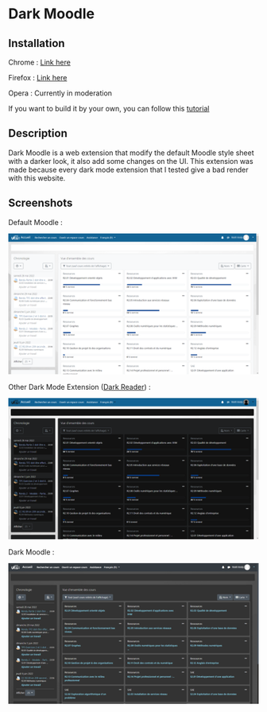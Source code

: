 # Dark Moodle

## Installation

Chrome : [Link here](https://chrome.google.com/webstore/detail/dark-moodle/hblgmffbmddipnmjboehgpbpmmmkhdom "Chrome Web Store")

Firefox : [Link here](https://addons.mozilla.org/fr/firefox/addon/moz-dark-moodle/ "Addons Mozilla")

Opera : Currently in moderation

If you want to build it by your own, you can follow this [tutorial](https://developer.chrome.com/docs/extensions/mv3/getstarted/#unpacked)

## Description

Dark Moodle is a web extension that modify the default Moodle style sheet with a darker look, it also add some changes on the UI. This extension was made because every dark mode extension that I tested give a bad render with this website.

## Screenshots

Default Moodle :

![Default Moodle Screenshot](screenshots/Default_Moodle.png)

Other Dark Mode Extension ([Dark Reader](https://chrome.google.com/webstore/detail/dark-reader/eimadpbcbfnmbkopoojfekhnkhdbieeh?hl=fr "Dark Reader Extension Page")) :

![Dark Reader Screenshot](screenshots/Dark_Reader.png)

Dark Moodle :

![Dark Moodle Screenshot](screenshots/Dark_Moodle.png)
